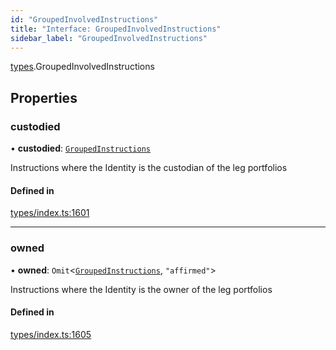 ```yaml
---
id: "GroupedInvolvedInstructions"
title: "Interface: GroupedInvolvedInstructions"
sidebar_label: "GroupedInvolvedInstructions"
---
```


[types](../../../modules/Types/Types.md).GroupedInvolvedInstructions

## Properties

### custodied

• **custodied**: [`GroupedInstructions`](../GroupedInstructions/GroupedInstructions.md)

Instructions where the Identity is the custodian of the leg portfolios

#### Defined in

[types/index.ts:1601](https://github.com/PolymeshAssociation/polymesh-sdk/blob/372a67e5d/src/types/index.ts#L1601)

___

### owned

• **owned**: `Omit`<[`GroupedInstructions`](../GroupedInstructions/GroupedInstructions.md), ``"affirmed"``\>

Instructions where the Identity is the owner of the leg portfolios

#### Defined in

[types/index.ts:1605](https://github.com/PolymeshAssociation/polymesh-sdk/blob/372a67e5d/src/types/index.ts#L1605)
